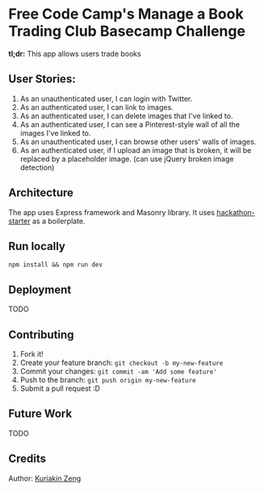 # Free Code Camp's Manage a Book Trading Club Basecamp Challenge

**tl;dr:** This app allows users trade books

## User Stories:
1. As an unauthenticated user, I can login with Twitter.
2. As an authenticated user, I can link to images.
3. As an authenticated user, I can delete images that I've linked to.
4. As an authenticated user, I can see a Pinterest-style wall of all the images I've linked to.
5. As an unauthenticated user, I can browse other users' walls of images.
6. As an authenticated user, if I upload an image that is broken, it will be replaced by a placeholder image. (can use jQuery broken image detection)

## Architecture
The app uses Express framework and Masonry library. It uses [hackathon-starter](https://github.com/sahat/hackathon-starter) as a boilerplate.

## Run locally
```npm install && npm run dev```

## Deployment
TODO

## Contributing

1. Fork it!
2. Create your feature branch: `git checkout -b my-new-feature`
3. Commit your changes: `git commit -am 'Add some feature'`
4. Push to the branch: `git push origin my-new-feature`
5. Submit a pull request :D

## Future Work
TODO

## Credits

Author: [Kuriakin Zeng](http://kuriakinzeng.com)

